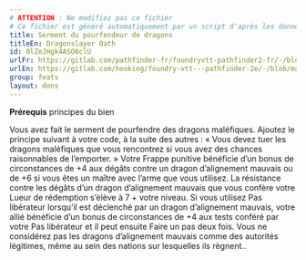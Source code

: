 ```yaml
---
# ATTENTION : Ne modifiez pas ce fichier
# Ce fichier est généré automatiquement par un script d'après les données du module Foundry VTT officiel et de sa traduction
title: Serment du pourfendeur de dragons
titleEn: Dragonslayer Oath
id: 0lZeJHgk4ASO0clU
urlFr: https://gitlab.com/pathfinder-fr/foundryvtt-pathfinder2-fr/-/blob/master/data/feats/0lZeJHgk4ASO0clU.htm
urlEn: https://gitlab.com/hooking/foundry-vtt---pathfinder-2e/-/blob/master/packs/data/feats.db/dragonslayer-oath.json
group: feats
layout: dons
---
```

**Prérequis** principes du bien

Vous avez fait le serment de pourfendre des dragons maléfiques. Ajoutez le principe suivant à votre code, à la suite des autres : « Vous devez tuer les dragons maléfiques que vous rencontrez si vous avez des chances raisonnables de l’emporter. » Votre Frappe punitive bénéficie d’un bonus de circonstances de +4 aux dégâts contre un dragon d’alignement mauvais ou de +6 si vous êtes un maître avec l’arme que vous utilisez. La résistance contre les dégâts d’un dragon d’alignement mauvais que vous confère votre Lueur de rédemption s’élève à 7 + votre niveau. Si vous utilisez Pas libérateur lorsqu’il est déclenché par un dragon d’alignement mauvais, votre allié bénéficie d’un bonus de circonstances de +4 aux tests conféré par votre Pas libérateur et il peut ensuite Faire un pas deux fois. Vous ne considérez pas les dragons d’alignement mauvais comme des autorités légitimes, même au sein des nations sur lesquelles ils règnent..


